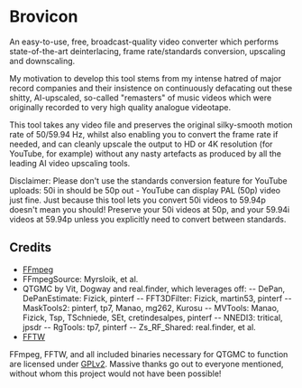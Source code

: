 # Brovicon
An easy-to-use, free, broadcast-quality video converter which performs state-of-the-art deinterlacing, frame rate/standards conversion, upscaling and downscaling.

My motivation to develop this tool stems from my intense hatred of major record companies and their insistence on continuously defacating out these shitty, AI-upscaled, so-called "remasters" of music videos which were originally recorded to very high quality analogue videotape.

This tool takes any video file and preserves the original silky-smooth motion rate of 50/59.94 Hz, whilst also enabling you to convert the frame rate if needed, and can cleanly upscale the output to HD or 4K resolution (for YouTube, for example) without any nasty artefacts as produced by all the leading AI video upscaling tools.

Disclaimer: Please don't use the standards conversion feature for YouTube uploads: 50i in should be 50p out - YouTube can display PAL (50p) video just fine. Just because this tool lets you convert 50i videos to 59.94p doesn't mean you should! Preserve your 50i videos at 50p, and your 59.94i videos at 59.94p unless you explicitly need to convert between standards.

## Credits
- [FFmpeg](https://ffmpeg.org/)
- FFmpegSource: Myrsloik, et al.
- QTGMC by Vit, Dogway and real.finder, which leverages off:
-- DePan, DePanEstimate: Fizick, pinterf
-- FFT3DFilter: Fizick, martin53, pinterf
-- MaskTools2: pinterf, tp7, Manao, mg262, Kurosu
-- MVTools: Manao, Fizick, Tsp, TSchniede, SEt, cretindesalpes, pinterf
-- NNEDI3: tritical, jpsdr
-- RgTools: tp7, pinterf
-- Zs_RF_Shared: real.finder, et al.
- [FFTW](http://www.fftw.org/)

FFmpeg, FFTW, and all included binaries necessary for QTGMC to function are licensed under [GPLv2](https://www.gnu.org/licenses/gpl-2.0.txt).
Massive thanks go out to everyone mentioned, without whom this project would not have been possible!
